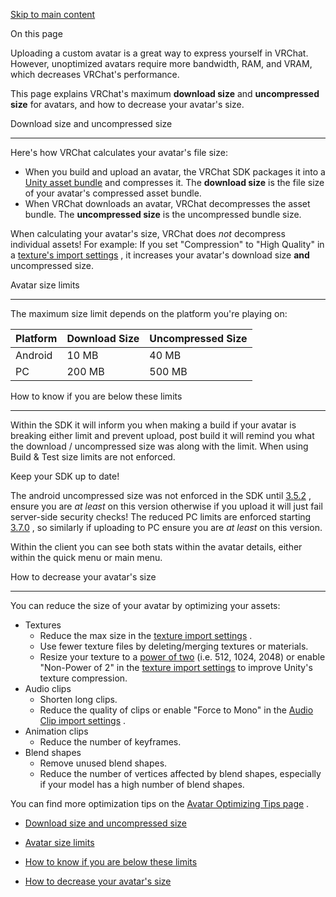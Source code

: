 [Skip to main content](https://creators.vrchat.com/avatars/avatar-size-limits/#__docusaurus_skipToContent_fallback)

On this page

Uploading a custom avatar is a great way to express yourself in VRChat. However, unoptimized avatars require more bandwidth, RAM, and VRAM, which decreases VRChat's performance.

This page explains VRChat's maximum **download size** and **uncompressed size** for avatars, and how to decrease your avatar's size.

Download size and uncompressed size[​](https://creators.vrchat.com/avatars/avatar-size-limits/#download-size-and-uncompressed-size "Direct link to Download size and uncompressed size")

-----------------------------------------------------------------------------------------------------------------------------------------------------------------------------------------

Here's how VRChat calculates your avatar's file size:

*   When you build and upload an avatar, the VRChat SDK packages it into a [Unity asset bundle](https://docs.unity3d.com/Manual/AssetBundlesIntro.html)
     and compresses it. The **download size** is the file size of your avatar's compressed asset bundle.
*   When VRChat downloads an avatar, VRChat decompresses the asset bundle. The **uncompressed size** is the uncompressed bundle size.

When calculating your avatar's size, VRChat does _not_ decompress individual assets! For example: If you set "Compression" to "High Quality" in a [texture's import settings](https://docs.unity3d.com/Manual/class-TextureImporter.html)
, it increases your avatar's download size **and** uncompressed size.

Avatar size limits[​](https://creators.vrchat.com/avatars/avatar-size-limits/#avatar-size-limits-1 "Direct link to Avatar size limits")

----------------------------------------------------------------------------------------------------------------------------------------

The maximum size limit depends on the platform you're playing on:

| Platform | Download Size | Uncompressed Size |
| --- | --- | --- |
| Android | 10 MB | 40 MB |
| PC  | 200 MB | 500 MB |

How to know if you are below these limits[​](https://creators.vrchat.com/avatars/avatar-size-limits/#how-to-know-if-you-are-below-these-limits "Direct link to How to know if you are below these limits")

-----------------------------------------------------------------------------------------------------------------------------------------------------------------------------------------------------------

Within the SDK it will inform you when making a build if your avatar is breaking either limit and prevent upload, post build it will remind you what the download / uncompressed size was along with the limit. When using Build & Test size limits are not enforced.

Keep your SDK up to date!

The android uncompressed size was not enforced in the SDK until [3.5.2](https://creators.vrchat.com/releases/release-3-5-2)
, ensure you are _at least_ on this version otherwise if you upload it will just fail server-side security checks! The reduced PC limits are enforced starting [3.7.0](https://creators.vrchat.com/releases/release-3-7-0)
, so similarly if uploading to PC ensure you are _at least_ on this version.

Within the client you can see both stats within the avatar details, either within the quick menu or main menu.

How to decrease your avatar's size[​](https://creators.vrchat.com/avatars/avatar-size-limits/#how-to-decrease-your-avatars-size "Direct link to How to decrease your avatar's size")

-------------------------------------------------------------------------------------------------------------------------------------------------------------------------------------

You can reduce the size of your avatar by optimizing your assets:

*   Textures
    *   Reduce the max size in the [texture import settings](https://docs.unity3d.com/Manual/class-TextureImporter.html)
        .
    *   Use fewer texture files by deleting/merging textures or materials.
    *   Resize your texture to a [power of two](https://en.wikipedia.org/wiki/Power_of_two)
         (i.e. 512, 1024, 2048) or enable "Non-Power of 2" in the [texture import settings](https://docs.unity3d.com/Manual/class-TextureImporter.html)
         to improve Unity's texture compression.
*   Audio clips
    *   Shorten long clips.
    *   Reduce the quality of clips or enable "Force to Mono" in the [Audio Clip import settings](https://docs.unity3d.com/Manual/class-AudioClip.html)
        .
*   Animation clips
    *   Reduce the number of keyframes.
*   Blend shapes
    *   Remove unused blend shapes.
    *   Reduce the number of vertices affected by blend shapes, especially if your model has a high number of blend shapes.

You can find more optimization tips on the [Avatar Optimizing Tips page](https://creators.vrchat.com/avatars/avatar-optimizing-tips)
.

*   [Download size and uncompressed size](https://creators.vrchat.com/avatars/avatar-size-limits/#download-size-and-uncompressed-size)
    
*   [Avatar size limits](https://creators.vrchat.com/avatars/avatar-size-limits/#avatar-size-limits-1)
    
*   [How to know if you are below these limits](https://creators.vrchat.com/avatars/avatar-size-limits/#how-to-know-if-you-are-below-these-limits)
    
*   [How to decrease your avatar's size](https://creators.vrchat.com/avatars/avatar-size-limits/#how-to-decrease-your-avatars-size)